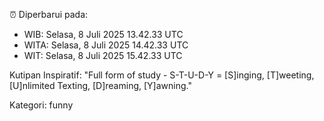 ⏰ Diperbarui pada:
- WIB: Selasa, 8 Juli 2025 13.42.33 UTC
- WITA: Selasa, 8 Juli 2025 14.42.33 UTC
- WIT: Selasa, 8 Juli 2025 15.42.33 UTC

Kutipan Inspiratif:
"Full form of study - S-T-U-D-Y = [S]inging, [T]weeting, [U]nlimited Texting, [D]reaming, [Y]awning."


Kategori: funny

